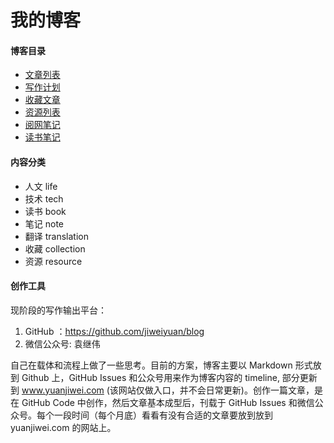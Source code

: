 # 我的博客

#### 博客目录

- [文章列表](./index/all.md)
- [写作计划](./index/plan.md)
- [收藏文章](./index/collection.md)
- [资源列表](./index/resource.md)
- [阅网笔记](./index/note.md)
- [读书笔记](./index/book.md)

#### 内容分类

- 人文 life
- 技术 tech         
- 读书 book
- 笔记 note         
- 翻译 translation  
- 收藏 collection   
- 资源 resource

#### 创作工具

现阶段的写作输出平台：

1. GitHub ：https://github.com/jiweiyuan/blog
2. 微信公众号:  袁继伟

自己在载体和流程上做了一些思考。目前的方案，博客主要以 Markdown 形式放到 Github 上，GitHub Issues 和公众号用来作为博客内容的 timeline, 部分更新到 www.yuanjiwei.com (该网站仅做入口，并不会日常更新)。创作一篇文章，是在 GitHub Code 中创作，然后文章基本成型后，刊载于 GitHub Issues 和微信公众号。每个一段时间（每个月底）看看有没有合适的文章要放到放到 yuanjiwei.com 的网站上。


